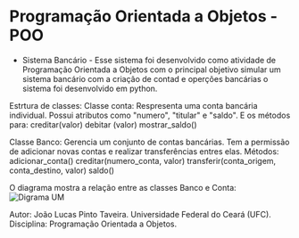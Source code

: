 # Programação Orientada a Objetos - POO
 - Sistema Bancário -
Esse sistema foi desenvolvido como atividade de Programação Orientada a Objetos com o principal objetivo simular um sistema bancário com a criação de contad e operções bancárias o sistema foi desenvolvido em python.

Estrtura de classes:
Classe conta: Respresenta uma conta bancária individual.
Possui atributos como "numero", "titular" e "saldo".
E os métodos para:
  creditar(valor)
  debitar (valor)
  mostrar_saldo()

Classe Banco:
Gerencia um conjunto de contas bancárias.
Tem a permissão de adicionar novas contas e realizar transferências entres elas.
Métodos:
  adicionar_conta()
  creditar(numero_conta, valor)
  transferir(conta_origem, conta_destino, valor)
  saldo()

O diagrama mostra a relação entre as classes Banco e Conta:
![Digrama UM](.imagens/diagrama.png)

Autor: João Lucas Pinto Taveira.
Universidade Federal do Ceará (UFC).
Disciplina: Programação Orientada a Objetos.
